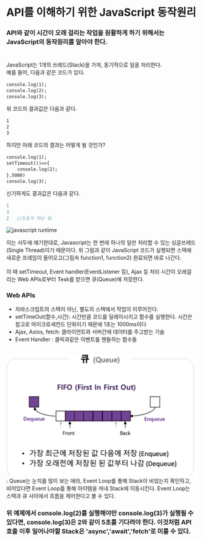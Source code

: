 # API를 이해하기 위한 JavaScript 동작원리

### API와 같이 시간이 오래 걸리는 작업을 원활하게 하기 위해서는 JavaScript의 동작원리를 알아야 한다.

#



JavaScript는 1개의 쓰레드(Stack)을 가져, 동기적으로 일을 처리한다.<br>
예를 들어, 다음과 같은 코드가 있다.

    console.log(1);
    console.log(2);
    console.log(3);

위 코드의 결과값은 다음과 같다.

    1
    2
    3

하지만 아래 코드의 결과는 어떻게 될 것인가?

    console.log(1);
    setTimeout(()=>{
        console.log(2);
    },5000)
    console.log(3);

신기하게도 결과값은 다음과 같다.
```javascript
1
3
2   //5초가 지난 뒤
```

![javascript runtime](../images/javascript/스크린샷%202022-02-16%20오후%209.10.01.png)

이는 서두에 얘기한대로, Javascript는 한 번에 하나의 일만 처리할 수 있는 싱글쓰레드(Single Thread)이기 때문이다. 위 그림과 같이 JavaScript 코드가 실행되면 스택에 새로운 프레임이 들어오고(그림속 function1, function2) 완료되면 바로 나간다.<br><br>
이 때 setTimeout, Event handler(EventListener 등), Ajax 등 처리 시간이 오래걸리는 Web APIs로부터 Tesk를 받으면 큐(Queue)에 저장한다.
### Web APIs
 - 자바스크립트의 스택이 아닌, 별도의 스택에서 작업이 이루어진다.
 - setTimeOut(함수,시간): 시간만큼 코드를 딜레이시키고 함수를 실행한다. 시간은 참고로 마이크로세컨드 단위이기 때문에 1초는 1000ms이다
 - Ajax, Axios, fetch: 클라이언트와 서버간에 데이터를 주고받는 기술
 - Event Handler : 클릭과같은 이벤트를 핸들하는 함수들
<br><br>

![queue](/images/javascript/큐.png)
: Queue는 눈치를 많이 보는 애라, Event Loop를 통해 Stack이 비었는지 확인하고, 비어있다면 Event Loop를 통해 아이템을 꺼내 Stack에 이동시킨다. Event Loop는 스택과 큐 사이에서 흐름을 제어한다고 볼 수 있다.


### 위 예제에서 console.log(2)를 실행해야만 console.log(3)가 실행될 수 있다면, console.log(3)은 2와 같이 5초를 기다려야 한다. 이것처럼 API호출 이후 일어나야할 Stack은 'async','await','fetch'로 미룰 수 있다.
